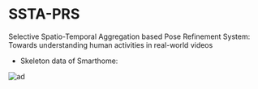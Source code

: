 # SSTA-PRS
Selective Spatio-Temporal Aggregation based Pose Refinement System: Towards understanding human activities in real-world videos

- Skeleton data of Smarthome:

![ad](https://github.com/walker-a11y/SSTA-PRS/blob/master/demo/smarthome.png)


